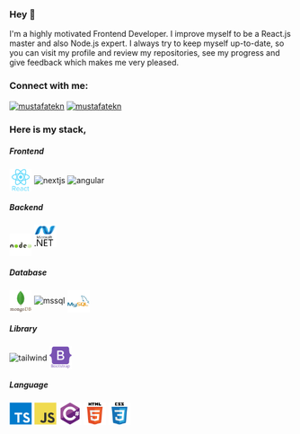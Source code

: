 

### Hey 👋

<p>I'm a highly motivated Frontend Developer. I improve myself to be a React.js master and also Node.js expert. I always try to keep myself up-to-date, so you can visit my profile and review my repositories, see my progress and give feedback which makes me very pleased.</p>

<h3>Connect with me:</h3>  
<p>  
<a href="https://linkedin.com/in/mustafatekn" target="blank"><img align="center" src="https://raw.githubusercontent.com/rahuldkjain/github-profile-readme-generator/master/src/images/icons/Social/linked-in-alt.svg" alt="mustafatekn" height="30" width="40" /></a>  
<a href="https://medium.com/mustafatekn" target="blank"><img align="center" src="https://raw.githubusercontent.com/rahuldkjain/github-profile-readme-generator/master/src/images/icons/Social/medium.svg" alt="mustafatekn" height="30" width="40" /></a>  
</p>

<h3>Here is my stack,</h3>

<h5>Frontend</h5>
<p><img align="center"  src="https://raw.githubusercontent.com/devicons/devicon/master/icons/react/react-original-wordmark.svg" alt="react" width="40" height="40"/> 
<img align="center"  src="https://cdn.worldvectorlogo.com/logos/nextjs-2.svg" alt="nextjs" width="40" height="40"/> 
<img align="center"  src="https://angular.io/assets/images/logos/angular/angular.svg" alt="angular" width="40" height="40"/></p>

<h5>Backend</h5>
<p><img align="center"  src="https://raw.githubusercontent.com/devicons/devicon/master/icons/nodejs/nodejs-original-wordmark.svg" alt="nodejs" width="40" height="40"/> <img src="https://raw.githubusercontent.com/devicons/devicon/master/icons/dot-net/dot-net-original-wordmark.svg" alt="dotnet" width="40" height="40"/></p>

<h5>Database</h5>
<img align="center"  src="https://raw.githubusercontent.com/devicons/devicon/master/icons/mongodb/mongodb-original-wordmark.svg" alt="mongodb" width="40" height="40"/> <img src="https://www.svgrepo.com/show/303229/microsoft-sql-server-logo.svg" alt="mssql" width="40" height="40"/> <img align="center" src="https://raw.githubusercontent.com/devicons/devicon/master/icons/mysql/mysql-original-wordmark.svg" alt="mysql" width="40" height="40"/>


<h5>Library</h5>
<p><img align="center" src="https://www.vectorlogo.zone/logos/tailwindcss/tailwindcss-icon.svg" alt="tailwind" width="40" height="40"/> <img align="center" src="https://raw.githubusercontent.com/devicons/devicon/master/icons/bootstrap/bootstrap-plain-wordmark.svg" alt="bootstrap" width="40" height="40"/></p>

<h5>Language</h5>
<p><img align="center"  src="https://raw.githubusercontent.com/devicons/devicon/master/icons/typescript/typescript-original.svg" alt="typescript" width="40" height="40"/>  <img align="center" src="https://raw.githubusercontent.com/devicons/devicon/master/icons/javascript/javascript-original.svg" alt="javascript" width="40" height="40"/> <img align="center" src="https://raw.githubusercontent.com/devicons/devicon/master/icons/csharp/csharp-original.svg" alt="csharp" width="40" height="40"/> <img align="center" src="https://raw.githubusercontent.com/devicons/devicon/master/icons/html5/html5-original-wordmark.svg" alt="html5" width="40" height="40"/> <img align="center" src="https://raw.githubusercontent.com/devicons/devicon/master/icons/css3/css3-original-wordmark.svg" alt="css3" width="40" height="40"/></p>
